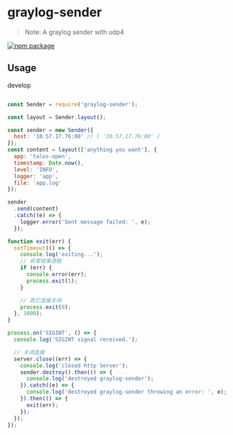 # graylog-sender

> Note: A graylog sender with udp4

[![npm package](https://nodei.co/npm/graylog-sender.png?downloads=true&downloadRank=true&stars=true)](https://www.npmjs.com/package/graylog-sender)

## Usage

develop

```javascript

const Sender = require('graylog-sender');

const layout = Sender.layout();

const sender = new Sender({
  host: '10.57.17.76:80' // [ '10.57.17.76:80' ]
});
const content = layout(['anything you want'], {
  app: 'talos-open',
  timestamp: Date.now(),
  level: 'INFO',
  logger: 'app',
  file: 'app.log'
});

sender
  .send(content)
  .catch((e) => {
    logger.error('Sent message failed: ', e);
  });

function exit(err) {
  setTimeout(() => {
    console.log('exiting...');
    // 异常结束进程
    if (err) {
      console.error(err);
      process.exit(1);
    }

    // 其它连接关闭
    process.exit(0);
  }, 1000);
}

process.on('SIGINT', () => {
  console.log('SIGINT signal received.');

  // 关闭连接
  server.close((err) => {
    console.log('closed http Server');
    sender.destroy().then(() => {
      console.log('destroyed graylog-sender');
    }).catch((e) => {
      console.log('destroyed graylog-sender throwing an error: ', e);
    }).then(() => {
      exit(err);
    });
  });
});

```
